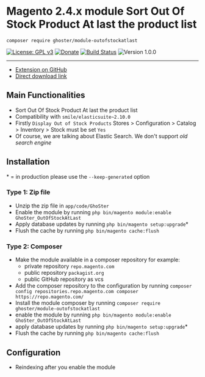 # Magento 2.4.x module Sort Out Of Stock Product At last the product list

    composer require ghoster/module-outofstockatlast

[![License: GPL v3](https://img.shields.io/badge/License-GPL%20v3-blue.svg)](https://www.gnu.org/licenses/gpl-3.0)
[![Donate](https://img.shields.io/badge/Donate-PayPal-green.svg)](https://www.paypal.me/thinghost)
[![Build Status](https://travis-ci.org/tuyennn/magento2-outofstockatlast.svg?branch=master)](https://travis-ci.org/tuyennn/magento2-outofstockatlast)
![Version 1.0.0](https://img.shields.io/badge/Version-1.0.0-green.svg)

---
- [Extension on GitHub](https://github.com/tuyennn/magento2-outofstockatlast)
- [Direct download link](https://github.com/tuyennn/magento2-outofstockatlast/tarball/master)

## Main Functionalities
- Sort Out Of Stock Product At last the product list
- Compatibility with `smile/elasticsuite~2.10.0`
- Firstly `Display Out of Stock Products` Stores > Configuration > Catalog > Inventory > Stock must be set `Yes`
- Of course, we are talking about Elastic Search. We don't support *old search engine*

## Installation
\* = in production please use the `--keep-generated` option

### Type 1: Zip file

- Unzip the zip file in `app/code/GhoSter`
- Enable the module by running `php bin/magento module:enable GhoSter_OutOfStockAtLast`
- Apply database updates by running `php bin/magento setup:upgrade`\*
- Flush the cache by running `php bin/magento cache:flush`

### Type 2: Composer

- Make the module available in a composer repository for example:
    - private repository `repo.magento.com`
    - public repository `packagist.org`
    - public GitHub repository as vcs
- Add the composer repository to the configuration by running `composer config repositories.repo.magento.com composer https://repo.magento.com/`
- Install the module composer by running `composer require ghoster/module-outofstockatlast`
- enable the module by running `php bin/magento module:enable GhoSter_OutOfStockAtLast`
- apply database updates by running `php bin/magento setup:upgrade`\*
- Flush the cache by running `php bin/magento cache:flush`


## Configuration

- Reindexing after you enable the module

